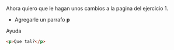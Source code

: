 Ahora quiero que le hagan unos cambios a la pagina del ejercicio 1.

- Agregarle un parrafo **p**

Ayuda

```HTML
<p>Que tal?</p>
```